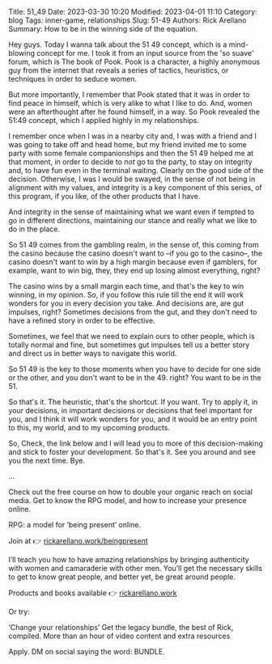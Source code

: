 Title: 51_49
Date: 2023-03-30 10:20
Modified: 2023-04-01 11:10
Category: blog
Tags: inner-game, relationships
Slug: 51-49
Authors: Rick Arellano
Summary: How to be in the winning side of the equation.

Hey guys. Today I wanna talk about the 51 49 concept, which is a mind-blowing concept for me. I took it from an input source from the 'so suave' forum, which is The book of Pook.  Pook is a character, a highly anonymous guy from the internet that reveals a series of tactics, heuristics, or techniques in order to seduce women.

But more importantly, I remember that Pook stated that it was in order to find peace in himself, which is very alike to what I like to do. And, women were an afterthought after he found himself, in a way. So Pook revealed the 51:49 concept, which I applied highly in my relationships.

I remember once when I was in a nearby city and, I was with a friend and I was going to take off and head home, but my friend invited me to some party with some female companionships and then the 51 49 helped me at that moment, in order to decide to *not* go to the party, to stay on integrity and, to have fun even in the terminal waiting. Clearly on the good side of the decision. Otherwise, I was I would be swayed, in the sense of not being in alignment with my values, and integrity is a key component of this series, of this program, if you like, of the other products that I have.

And integrity in the sense of maintaining what we want even if tempted to go in different directions, maintaining our stance and really what we like to do in the place. 

So 51 49  comes from the gambling realm, in the sense of, this coming from the casino because the casino doesn't want to –if you go to the casino–, the casino doesn't want to win by a high margin because even if gamblers, for example, want to win big, they, they end up losing almost everything, right?

The casino wins by a small margin each time, and that's the key to win winning, in my opinion. So, if you follow this rule till the end it will work wonders for you in every decision you take. And decisions are, are gut impulses, right? Sometimes decisions from the gut, and they don't need to have a refined story in order to be effective.

Sometimes, we feel that we need to explain ours to other people, which is totally normal and fine, but sometimes gut impulses tell us a better story and direct us in better ways to navigate this world. 

So 51 49 is the key to those moments when you have to decide for one side or the other, and you don't want to be in the 49. right? You want to be in the 51. 

So that's it. The heuristic, that's the shortcut. If you want. Try to apply it, in your decisions, in important decisions or decisions that feel important for you, and I think it will work wonders for you, and it would be an entry point to this, my world, and to my upcoming products.

So, Check, the link below and I will lead you to more of this decision-making and stick to foster your development. So that's it. See you around and see you the next time. Bye.

...



Check out the free course on how to double your organic reach on social media. Get to know the RPG model, and how to increase your presence online. 

RPG: a model for ‘being present’ online. 

Join at 👉 [rickarellano.work/beingpresent](https://rickarellano.work/beingpresent) 

I’ll teach you how to have amazing relationships by bringing authenticity with women and camaraderie with other men. You’ll get the necessary skills to get to know great people, and better yet, be great around people.


Products and books available 👉 [rickarellano.work](https://rickarellano.work/ig)


Or try:

‘Change your relationships’ Get the legacy bundle, the best of Rick, compiled. More than an hour of video content and extra resources 

Apply. DM on social saying the word: BUNDLE.

